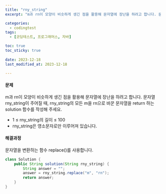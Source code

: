 ```yaml
---
title: "rny_string"
excerpt: "m과 rn이 모양이 비슷하게 생긴 점을 활용해 문자열에 장난을 하려고 합니다. 문자열 rny_string이 주어질 때, rny_string의 모든 m을 rn으로 바꾼 문자열을 return 하는 solution 함수를 작성해 주세요."

categories:
  - codingtest
tags:
  - [코딩테스트, 프로그래머스, 자바]

toc: true
toc_sticky: true
 
date: 2023-12-18
last_modified_at: 2023-12-18

---
```


#### 문제
m과 rn이 모양이 비슷하게 생긴 점을 활용해 문자열에 장난을 하려고 합니다. 문자열 rny_string이 주어질 때, rny_string의 모든 m을 rn으로 바꾼 문자열을 return 하는 solution 함수를 작성해 주세요.

- 1 ≤ rny_string의 길이 ≤ 100
- rny_string은 영소문자로만 이루어져 있습니다.

#### 해결과정
문자열을 변환하는 함수 replace()를 사용합니다.

```java
class Solution {
    public String solution(String rny_string) {
        String answer = "";
        answer = rny_string.replace("m", "rn");
        return answer;
    }
}
```